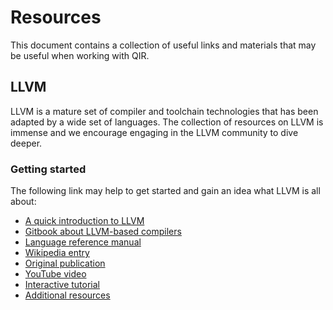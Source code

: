 # Resources

This document contains a collection of useful links and materials that may be
useful when working with QIR.

## LLVM

LLVM is a mature set of compiler and toolchain technologies that has been
adapted by a wide set of languages. The collection of resources on LLVM is
immense and we encourage engaging in the LLVM community to dive deeper.

### Getting started

The following link may help to get started and gain an idea what LLVM is all
about:

- [A quick introduction to
  LLVM](https://hub.packtpub.com/introducing-llvm-intermediate-representation/)
- [Gitbook about LLVM-based
  compilers](https://mapping-high-level-constructs-to-llvm-ir.readthedocs.io/en/latest/README.html)
- [Language reference manual](https://llvm.org/docs/LangRef.html)
- [Wikipedia entry](https://en.wikipedia.org/wiki/LLVM)
- [Original publication](https://llvm.org/pubs/2004-01-30-CGO-LLVM.pdf)
- [YouTube video](https://www.youtube.com/watch?v=J5xExRGaIIY)
- [Interactive tutorial](https://freecompilercamp.org/llvm-ir/)
- [Additional
  resources](https://lowlevelbits.org/how-to-learn-compilers-llvm-edition/)